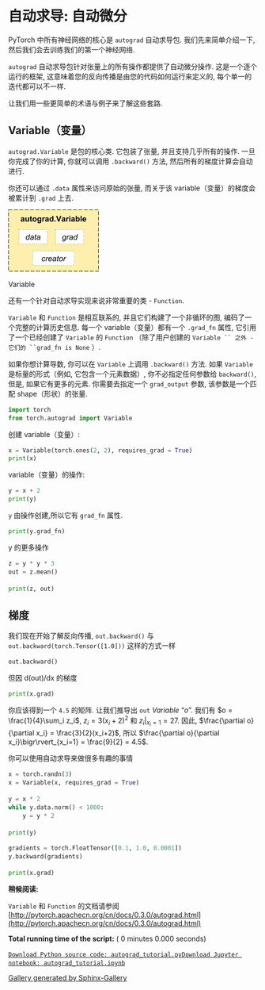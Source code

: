 # 自动求导: 自动微分

PyTorch 中所有神经网络的核心是 `autograd` 自动求导包. 我们先来简单介绍一下, 然后我们会去训练我们的第一个神经网络.

`autograd` 自动求导包针对张量上的所有操作都提供了自动微分操作. 这是一个逐个运行的框架, 这意味着您的反向传播是由您的代码如何运行来定义的, 每个单一的迭代都可以不一样.

让我们用一些更简单的术语与例子来了解这些套路.

## Variable（变量）

`autograd.Variable` 是包的核心类. 它包装了张量, 并且支持几乎所有的操作. 一旦你完成了你的计算, 你就可以调用 `.backward()` 方法, 然后所有的梯度计算会自动进行.

你还可以通过 `.data` 属性来访问原始的张量, 而关于该 variable（变量）的梯度会被累计到 `.grad` 上去.

![Variable](img/53342bedc6e02d3774e2d0a899a142bd.jpg)

Variable

还有一个针对自动求导实现来说非常重要的类 - `Function`.

`Variable` 和 `Function` 是相互联系的, 并且它们构建了一个非循环的图, 编码了一个完整的计算历史信息. 每一个 variable（变量）都有一个 `.grad_fn` 属性, 它引用了一个已经创建了 `Variable` 的 `Function` （除了用户创建的 `Variable `` 之外 - 它们的 ``grad_fn is None` ）.

如果你想计算导数, 你可以在 `Variable` 上调用 `.backward()` 方法. 如果 `Variable` 是标量的形式（例如, 它包含一个元素数据）, 你不必指定任何参数给 `backward()`, 但是, 如果它有更多的元素. 你需要去指定一个 `grad_output` 参数, 该参数是一个匹配 shape（形状）的张量.

```py
import torch
from torch.autograd import Variable

```

创建 variable（变量）:

```py
x = Variable(torch.ones(2, 2), requires_grad = True)
print(x)

```

variable（变量）的操作:

```py
y = x + 2
print(y)

```

`y` 由操作创建,所以它有 `grad_fn` 属性.

```py
print(y.grad_fn)

```

y 的更多操作

```py
z = y * y * 3
out = z.mean()

print(z, out)

```

## 梯度

我们现在开始了解反向传播, `out.backward()` 与 `out.backward(torch.Tensor([1.0]))` 这样的方式一样

```py
out.backward()

```

但因 d(out)/dx 的梯度

```py
print(x.grad)

```

你应该得到一个 `4.5` 的矩阵. 让我们推导出 `out` _Variable_ “$o$”. 我们有 $o = \frac{1}{4}\sum_i z_i$, $z_i = 3(x_i+2)^2$ 和 $z_i\bigr\rvert_{x_i=1} = 27$. 因此, $\frac{\partial o}{\partial x_i} = \frac{3}{2}(x_i+2)$, 所以 $\frac{\partial o}{\partial x_i}\bigr\rvert_{x_i=1} = \frac{9}{2} = 4.5$.

你可以使用自动求导来做很多有趣的事情

```py
x = torch.randn(3)
x = Variable(x, requires_grad = True)

y = x * 2
while y.data.norm() < 1000:
    y = y * 2

print(y)

```

```py
gradients = torch.FloatTensor([0.1, 1.0, 0.0001])
y.backward(gradients)

print(x.grad)

```

**稍候阅读:**

`Variable` 和 `Function` 的文档请参阅 [http://pytorch.apachecn.org/cn/docs/0.3.0/autograd.html](http://pytorch.apachecn.org/cn/docs/0.3.0/autograd.html)

**Total running time of the script:** ( 0 minutes 0.000 seconds)

[`Download Python source code: autograd_tutorial.py`](../../_downloads/autograd_tutorial.py)[`Download Jupyter notebook: autograd_tutorial.ipynb`](../../_downloads/autograd_tutorial.ipynb)

[Gallery generated by Sphinx-Gallery](https://sphinx-gallery.readthedocs.io)